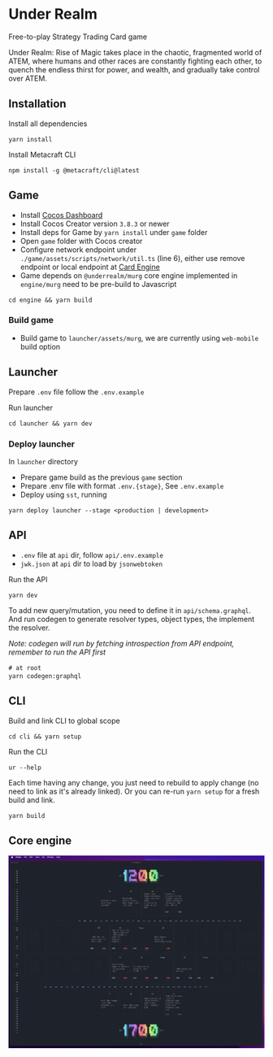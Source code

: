 # Under Realm

Free-to-play Strategy Trading Card game

Under Realm: Rise of Magic takes place in the chaotic, fragmented world of ATEM, where humans and other races are constantly fighting each other, to quench the endless thirst for power, and wealth, and gradually take control over ATEM.

## Installation

Install all dependencies

```
yarn install
```

Install Metacraft CLI

```
npm install -g @metacraft/cli@latest
```

## Game

- Install [Cocos Dashboard](https://www.cocos.com/en/creator)
- Install Cocos Creator version `3.8.3` or newer
- Install deps for Game by `yarn install` under `game` folder
- Open `game` folder with Cocos creator
- Configure network endpoint under `./game/assets/scripts/network/util.ts` (line 6), either use remove endpoint or local endpoint at [Card Engine](https://github.com/cocrafts/engines)
- Game depends on `@underrealm/murg` core engine implemented in `engine/murg` need to be pre-build to Javascript

```
cd engine && yarn build
```

### Build game

- Build game to `launcher/assets/murg`, we are currently using `web-mobile` build option

## Launcher

Prepare `.env` file follow the `.env.example`

Run launcher

```
cd launcher && yarn dev
```

### Deploy launcher

In `launcher` directory

- Prepare game build as the previous `game` section
- Prepare .env file with format `.env.{stage}`, See `.env.example`
- Deploy using `sst`, running

```
yarn deploy launcher --stage <production | development>
```

## API

- `.env` file at `api` dir, follow `api/.env.example`
- `jwk.json` at `api` dir to load by `jsonwebtoken`

Run the API

```
yarn dev
```

To add new query/mutation, you need to define it in `api/schema.graphql`. And run codegen to generate resolver types, object types, the implement the resolver.

_Note: codegen will run by fetching introspection from API endpoint, remember to run the API first_

```
# at root
yarn codegen:graphql
```

## CLI

Build and link CLI to global scope

```
cd cli && yarn setup
```

Run the CLI

```
ur --help
```

Each time having any change, you just need to rebuild to apply change (no need to link as it's already linked). Or you can re-run `yarn setup` for a fresh build and link.

```
yarn build
```

## Core engine

![](assets/demo.png)
